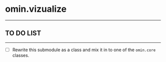 # omin.vizualize
---

## TO DO LIST
---
- [ ] Rewrite this submodule as a class and mix it in to one of the `omin.core` classes.
